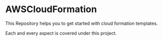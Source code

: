# AWSCloudFormation
This Repository helps you to get started with cloud formation templates. 

Each and every aspect is covered under this project.
